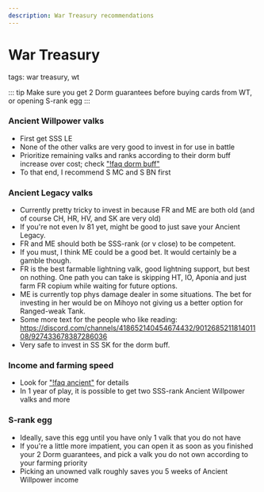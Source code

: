 ```yaml
---
description: War Treasury recommendations
---
```

# War Treasury
tags: war treasury, wt

::: tip
Make sure you get 2 Dorm guarantees before buying cards from WT, or opening S-rank egg
:::

### Ancient Willpower valks
- First get SSS LE
- None of the other valks are very good to invest in for use in battle
- Prioritize remaining valks and ranks according to their dorm buff increase over cost; check ["!faq dorm buff"](/faq/107)
- To that end, I recommend S MC and S BN first

### Ancient Legacy valks
- Currently pretty tricky to invest in because FR and ME are both old (and of course CH, HR, HV, and SK are very old)
- If you're not even lv 81 yet, might be good to just save your Ancient Legacy.
- FR and ME should both be SSS-rank (or v close) to be competent.
- If you must, I think ME could be a good bet. It would certainly be a gamble though.
- FR is the best farmable lightning valk, good lightning support, but best on nothing. One path you can take is skipping HT, IO, Aponia and just farm FR copium while waiting for future options.
- ME is currently top phys damage dealer in some situations. The bet for investing in her would be on Mihoyo not giving us a better option for Ranged-weak Tank.
- Some more text for the people who like reading: https://discord.com/channels/418652140454674432/901268521181401108/927433678387286036
- Very safe to invest in SS SK for the dorm buff.

### Income and farming speed
- Look for ["!faq ancient"](/faq/102) for details
- In 1 year of play, it is possible to get two SSS-rank Ancient Willpower valks and more

### S-rank egg
- Ideally, save this egg until you have only 1 valk that you do not have
- If you're a little more impatient, you can open it as soon as you finished your 2 Dorm guarantees, and pick a valk you do not own according to your farming priority
- Picking an unowned valk roughly saves you 5 weeks of Ancient Willpower income